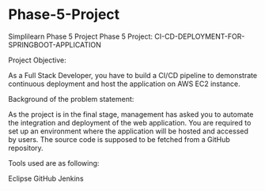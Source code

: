 # Phase-5-Project
Simplilearn Phase 5 Project
Phase 5 Project: CI-CD-DEPLOYMENT-FOR-SPRINGBOOT-APPLICATION

Project Objective:

As a Full Stack Developer, you have to build a CI/CD pipeline to demonstrate continuous deployment and host the application on AWS EC2 instance.

Background of the problem statement:

As the project is in the final stage, management has asked you to automate the integration and deployment of the web application. You are required to set up an environment where the application will be hosted and accessed by users. The source code is supposed to be fetched from a GitHub repository.

Tools used are as following:

Eclipse GitHub Jenkins
